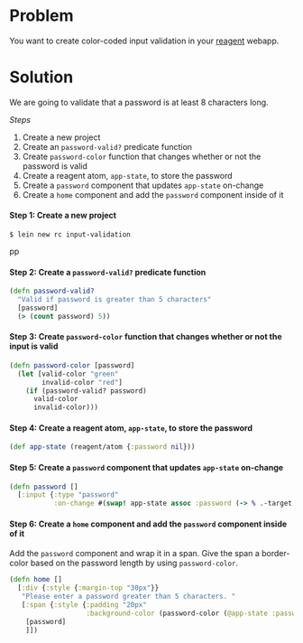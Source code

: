 # Problem

You want to create color-coded input validation in your [reagent](https://github.com/reagent-project/reagent) webapp.

# Solution

We are going to validate that a password is at least 8 characters long.

*Steps*

1. Create a new project
2. Create an `password-valid?` predicate function
3. Create `password-color` function that changes whether or not the password is valid
4. Create a reagent atom, `app-state`, to store the password
5. Create a `password` component that updates `app-state` on-change
6. Create a `home` component and add the `password` component inside of it

#### Step 1: Create a new project

```
$ lein new rc input-validation
```
pp
#### Step 2: Create a `password-valid?` predicate function

```clojure
(defn password-valid?
  "Valid if password is greater than 5 characters"
  [password]
  (> (count password) 5))
```

#### Step 3: Create `password-color` function that changes whether or not the input is valid

```clojure
(defn password-color [password]
  (let [valid-color "green"
        invalid-color "red"]
    (if (password-valid? password) 
      valid-color 
      invalid-color)))
```

#### Step 4: Create a reagent atom, `app-state`, to store the password

```clojure
(def app-state (reagent/atom {:password nil}))
```

#### Step 5: Create a `password` component that updates `app-state` on-change

```clojure
(defn password []
  [:input {:type "password"
           :on-change #(swap! app-state assoc :password (-> % .-target .-value))}])
```

#### Step 6: Create a `home` component and add the `password` component inside of it

Add the `password` component and wrap it in a span. Give the span a border-color based on the password length by using `password-color`.

```clojure
(defn home []
  [:div {:style {:margin-top "30px"}}
   "Please enter a password greater than 5 characters. "
   [:span {:style {:padding "20px"
                   :background-color (password-color (@app-state :password))}}
    [password]
    ]])
```
